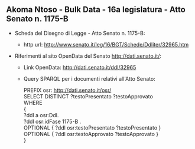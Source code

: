 ## Akoma Ntoso - Bulk Data - 16a legislatura - Atto Senato n. 1175-B ##

* Scheda del Disegno di Legge - Atto Senato n. 1175-B:
	* http url: http://www.senato.it/leg/16/BGT/Schede/Ddliter/32965.htm

* Riferimenti al sito OpenData del Senato http://dati.senato.it/:
	* Link OpenData: http://dati.senato.it/ddl/32965
	* Query SPARQL per i documenti relativi all'Atto Senato:

        PREFIX osr: <http://dati.senato.it/osr/>  
		SELECT DISTINCT ?testoPresentato ?testoApprovato  
		WHERE  
		{  
		    ?ddl a osr:Ddl.  
		    ?ddl osr:idFase 1175-B .  
		    OPTIONAL { ?ddl osr:testoPresentato ?testoPresentato }  
		    OPTIONAL { ?ddl osr:testoApprovato ?testoApprovato }  
		}
		